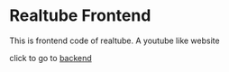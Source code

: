 # Realtube Frontend
This is frontend code of realtube. A youtube like website

click to go to [backend]("https://github.com/realizer5/realtube")
